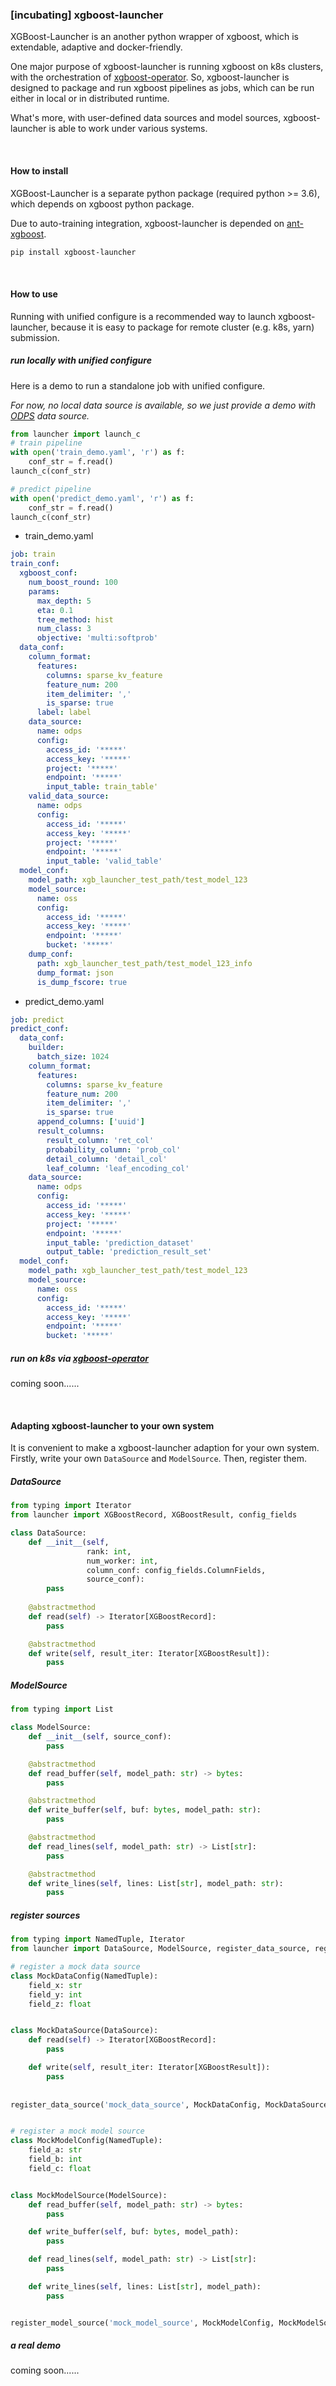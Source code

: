 ### [incubating] xgboost-launcher
XGBoost-Launcher is an another python wrapper of xgboost, which is extendable, adaptive and docker-friendly.

One major purpose of xgboost-launcher is running xgboost on k8s clusters, with the orchestration of [xgboost-operator](https://github.com/kubeflow/xgboost-operator).
So, xgboost-launcher is designed to package and run xgboost pipelines as jobs, which can be run either in local or in distributed runtime.

What's more, with user-defined data sources and model sources, xgboost-launcher is able to work under various systems.

<br>

#### How to install

XGBoost-Launcher is a separate python package (required python >= 3.6), which depends on xgboost python package.

Due to auto-training integration, xgboost-launcher is depended on [ant-xgboost](https://pypi.org/manage/project/ant-xgboost).

```bash
pip install xgboost-launcher
```

<br>

#### How to use

Running with unified configure is a recommended way to launch xgboost-launcher, because it is easy to package for remote cluster (e.g. k8s, yarn) submission. 

##### run locally with unified configure

Here is a demo to run a standalone job with unified configure.

_For now, no local data source is available, so we just provide a demo with [ODPS](https://github.com/aliyun/aliyun-odps-python-sdk) data source._

```python
from launcher import launch_c
# train pipeline
with open('train_demo.yaml', 'r') as f:
    conf_str = f.read()
launch_c(conf_str)

# predict pipeline
with open('predict_demo.yaml', 'r') as f:
    conf_str = f.read()
launch_c(conf_str) 
```

* train_demo.yaml
```yaml
job: train
train_conf:
  xgboost_conf:
    num_boost_round: 100
    params:
      max_depth: 5
      eta: 0.1
      tree_method: hist
      num_class: 3
      objective: 'multi:softprob'
  data_conf:
    column_format:
      features:
        columns: sparse_kv_feature
        feature_num: 200
        item_delimiter: ','
        is_sparse: true
      label: label
    data_source:
      name: odps
      config:
        access_id: '*****'
        access_key: '*****'
        project: '*****'
        endpoint: '*****'
        input_table: train_table'
    valid_data_source:
      name: odps
      config:
        access_id: '*****'
        access_key: '*****'
        project: '*****'
        endpoint: '*****'
        input_table: 'valid_table'
  model_conf:
    model_path: xgb_launcher_test_path/test_model_123
    model_source:
      name: oss
      config:
        access_id: '*****'
        access_key: '*****'
        endpoint: '*****'
        bucket: '*****'
    dump_conf:
      path: xgb_launcher_test_path/test_model_123_info
      dump_format: json
      is_dump_fscore: true
```
* predict_demo.yaml
```yaml
job: predict
predict_conf:
  data_conf:
    builder:
      batch_size: 1024
    column_format:
      features:
        columns: sparse_kv_feature
        feature_num: 200
        item_delimiter: ','
        is_sparse: true
      append_columns: ['uuid']
      result_columns:
        result_column: 'ret_col'
        probability_column: 'prob_col'
        detail_column: 'detail_col'
        leaf_column: 'leaf_encoding_col'
    data_source:
      name: odps
      config:
        access_id: '*****'
        access_key: '*****'
        project: '*****'
        endpoint: '*****'
        input_table: 'prediction_dataset'
        output_table: 'prediction_result_set'
  model_conf:
    model_path: xgb_launcher_test_path/test_model_123
    model_source:
      name: oss
      config:
        access_id: '*****'
        access_key: '*****'
        endpoint: '*****'
        bucket: '*****'
```

##### run on k8s via [xgboost-operator](https://github.com/kubeflow/xgboost-operator)
coming soon......

<br>

#### Adapting xgboost-launcher to your own system
It is convenient to make a xgboost-launcher adaption for your own system.
Firstly, write your own `DataSource` and `ModelSource`. Then, register them.

 
##### DataSource
```python
from typing import Iterator
from launcher import XGBoostRecord, XGBoostResult, config_fields

class DataSource:
    def __init__(self, 
                 rank: int, 
                 num_worker: int,
                 column_conf: config_fields.ColumnFields,
                 source_conf):
        pass
        
    @abstractmethod
    def read(self) -> Iterator[XGBoostRecord]:
        pass

    @abstractmethod
    def write(self, result_iter: Iterator[XGBoostResult]):
        pass
```
##### ModelSource
```python
from typing import List

class ModelSource:
    def __init__(self, source_conf):
        pass

    @abstractmethod
    def read_buffer(self, model_path: str) -> bytes:
        pass

    @abstractmethod
    def write_buffer(self, buf: bytes, model_path: str):
        pass

    @abstractmethod
    def read_lines(self, model_path: str) -> List[str]:
        pass

    @abstractmethod
    def write_lines(self, lines: List[str], model_path: str):
        pass
```
##### register sources
```python
from typing import NamedTuple, Iterator
from launcher import DataSource, ModelSource, register_data_source, register_model_source, XGBoostResult, XGBoostRecord

# register a mock data source
class MockDataConfig(NamedTuple):
    field_x: str
    field_y: int
    field_z: float


class MockDataSource(DataSource):
    def read(self) -> Iterator[XGBoostRecord]:
        pass

    def write(self, result_iter: Iterator[XGBoostResult]):
        pass
        
        
register_data_source('mock_data_source', MockDataConfig, MockDataSource)


# register a mock model source
class MockModelConfig(NamedTuple):
    field_a: str
    field_b: int
    field_c: float


class MockModelSource(ModelSource):
    def read_buffer(self, model_path: str) -> bytes:
        pass

    def write_buffer(self, buf: bytes, model_path):
        pass

    def read_lines(self, model_path: str) -> List[str]:
        pass

    def write_lines(self, lines: List[str], model_path):
        pass


register_model_source('mock_model_source', MockModelConfig, MockModelSource)
```
##### a real demo
coming soon......
